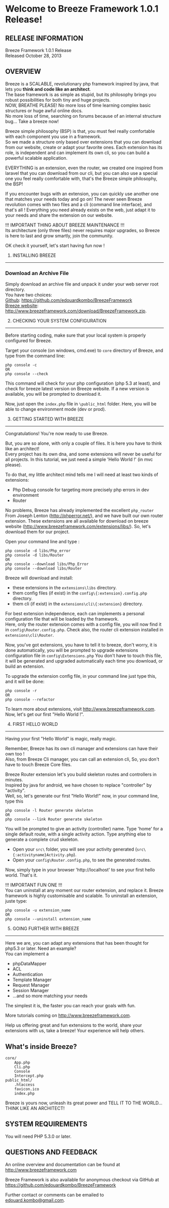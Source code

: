 Welcome to Breeze Framework 1.0.1 Release!
===============================================

RELEASE INFORMATION
-------------------
Breeze Framework 1.0.1 Release  
Released October 28, 2013


OVERVIEW
--------
Breeze is a SCALABLE, revolutionary php framework inspired by java, that lets you <b>think and code like an architect</b>.<br/>
The base framework is as simple as stupid, but its philosophy brings you robust possibilities for both tiny and huge projects.<br/>
NOW, BREATHE PLEASE! No more loss of time learning complex basic structures or huge awful online docs.<br/>
No more loss of time, searching on forums because of an internal structure bug... Take a breeze now!

Breeze simple philosophy (BSP) is that, you must feel really comfortable with each component you use in a framework.<br/>
So we made a structure only based over extensions that you can download from our website, create or adapt your favorite ones.
Each extension has its role, is independent and can implement its own cli, so you can build a powerful scalable application.

EVERYTHING is an extension, even the router, we created one inspired from laravel that you can download from our cli,
but you can also use a special one you feel really comfortable with, that's the Breeze simple philosophy, the BSP!

If you encounter bugs with an extension, you can quickly use another one that matches your needs today and go on!
The never seen Breeze revolution comes with two files and a cli (command line interface), and that's all !
Everything you need already exists on the web, just adapt it to your needs and share the extension on our website.

!!! IMPORTANT THING ABOUT BREEZE MAINTENANCE !!!<br/>
Its architecture (only three files) never requires major upgrades, so Breeze is here to last and grow smartly, join the community.

OK check it yourself, let's start having fun now !

1) INSTALLING BREEZE
----------------------------------

### Download an Archive File

Simply download an archive file and unpack it under your web server root directory.<br/>
You have two choices:<br/>
<u>Github</u>: https://github.com/edouardkombo/BreezeFramework<br/> 
<u>Breeze website</u>: http://www.breezeframework.com/download/BreezeFramework.zip.


2) CHECKING YOUR SYSTEM CONFIGURATION
-------------------------------------

Before starting coding, make sure that your local system is properly
configured for Breeze.

Target your console (on windows, cmd.exe) to `core` directory of Breeze, and type from the command line:

    php console -c
	OR
	php console --check

This command will check for your php configuration (php 5.3 at least), and check for breeze latest version on Breeze website.
If a new version is available, you will be prompted to download it.


Now, just open the `index.php` file in `\public_html` folder.
Here, you will be able to change environment mode (dev or prod).


3) GETTING STARTED WITH BREEZE
--------------------------------

Congratulations! You're now ready to use Breeze.

But, you are so alone, with only a couple of files. It is here you have to think like an architect!<br/>
Every project has its own dna, and some extensions will never be useful for all projects.
In this tutorial, we just need a simple 'Hello World !' (in mvc please).

To do that, my little architect mind tells me I will need at least two kinds of extensions:

- Php Debug console for targeting more precisely php errors in dev environment
- Router

No problems, Breeze has already implemented the excellent `php_router` From Joseph Lenton (http://phperror.net/),
and we have built our own router extension.
These extensions are all available for download on breeze website (http://www.breezeframework.com/extensions/libs/).
So, let's download them for our project.

Open your command line and type :

	php console -d libs/Php_error
	php console -d libs/Router
	OR
	php console --download libs/Php_Error
	php console --download libs/Router
	
Breeze will download and install:
 - these extensions in the `extensions\libs` directory.
 - them config files (if exist) in the `config\{:extension}.config.php` directory.
 - them cli (if exist) in the `extensions\cli\{:extension}` directory.
 
For best extension independence, each can implements a personal configuration file that will be loaded by the framework.<br/>
Here, only the router extension comes with a config file, you will now find it in `config\Router.config.php`.
Check also, the router cli extension installed in `extensions\cli\Router`.

Now, you've got extensions, you have to tell it to breeze, don't worry, it is done automatically, you will be prompted to upgrade extensions configuration file in `config\Extensions.php`
You don't have to touch	this file, it will be generated and upgraded automatically each time you download, or build an extension.

To upgrade the extension config file, in your command line just type this, and it will be done:

	php console -r
	OR
	php console --refactor
	
	
To learn more about extensions, visit http://www.breezeframework.com.
Now, let's get our first "Hello World !".


4) FIRST HELLO WORLD
-------------------------------

Having your first "Hello World" is magic, really magic.

Remember, Breeze has its own cli manager and extensions can have their own too !<br/> 
Also, from Breeze Cli manager, you can call an extension cli, So, you don't have to touch Breeze Core files.


Breeze Router extension let's you build skeleton routes and controllers in minutes.<br/>
Inspired by java for android, we have chosen to replace "controller" by "activity".<br/>
Well, so, let's generate our first "Hello World!" now, in your command line, type this

	php console -l Router generate skeleton
	OR
	php console --link Router generate skeleton
	
You will be prompted to give an activity (controller) name.
Type 'home' for a single default route, with a single activity action.
Type anything else to generate a complete crud skeleton.

 - Open your `src\` folder, you will see your activity generated (`src\{:activityname}Activity.php`).
 - Open your `config\Router.config.php`, to see the generated routes.

Now, simply type in your browser 'http://localhost' to see your first hello world. 
That's it.

!!! IMPORTANT FUN ONE !!!<br/>
You can uninstall at any moment our router extension, and replace it. Breeze framework is highly customisable and scalable.
To uninstall an extension, juste type:

	php console -u extension_name
	OR
	php console --uninstall extension_name

5) GOING FURTHER WITH BREEZE
-------------------------------

Here we are, you can adapt any extensions that has been thought for php5.3 or later. Need an example?<br/>
You can implement a
- phpDataMapper
- ACL
- Authentication
- Template Manager
- Request Manager
- Session Manager
- ...and so more matching your needs

The simplest it is, the faster you can reach your goals with fun.

More tutorials coming on http://www.breezeframework.com.
 
Help us offering great and fun extensions to the world, share your extensions with us, take a breeze!
Your experience will help others.


What's inside Breeze?
---------------
	core/
		App.php
		Cli.php
		Console
		Intercept.php
	public_html/
		.htaccess
		favicon.ico
		index.php

Breeze is yours now, unleash its great power and TELL IT TO THE WORLD... THINK LIKE AN ARCHITECT!


SYSTEM REQUIREMENTS
-------------------
You will need PHP 5.3.0 or later.

QUESTIONS AND FEEDBACK
----------------------
An online overview and documentation can be found at
http://www.breezeframework.com

Breeze Framework is also available for anonymous checkout via
GitHub at https://github.com/edouardkombo/BreezeFramework

Further contact or comments can be emailed to edouard.kombo@gmail.com.
